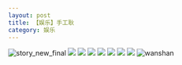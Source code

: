 ```yaml
---
layout: post
title: 【娱乐】手工耿
category: 娱乐
---
```

![story_new_final](http://rjbwi03xh.hd-bkt.clouddn.com/img/story_new_final_0322.png)
![](http://rjbwi03xh.hd-bkt.clouddn.com/img/entertainment-220322-1.jpg)
![](http://rjbwi03xh.hd-bkt.clouddn.com/img/entertainment-220322-2.PNG)
![](http://rjbwi03xh.hd-bkt.clouddn.com/img/entertainment-220322-3.PNG)
![](http://rjbwi03xh.hd-bkt.clouddn.com/img/entertainment-220322-4.PNG)
![](http://rjbwi03xh.hd-bkt.clouddn.com/img/entertainment-220322-5.PNG)
![](http://rjbwi03xh.hd-bkt.clouddn.com/img/entertainment-220322-6.PNG)
![](http://rjbwi03xh.hd-bkt.clouddn.com/img/entertainment-220322-7.PNG)
![wanshan](http://rjbwi03xh.hd-bkt.clouddn.com/img/wanshan.png)
